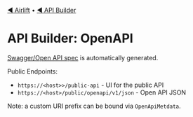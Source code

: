 [◀︎ Airlift](../../README.md) • [◀︎ API Builder](../README.md)

# API Builder: OpenAPI

[Swagger/Open API spec](https://swagger.io/specification/) is automatically generated.

Public Endpoints:

- `https://<host>>/public-api` - UI for the public API
- `https://<host>/public/openapi/v1/json` - Open API JSON

Note: a custom URI prefix can be bound via `OpenApiMetdata`.
